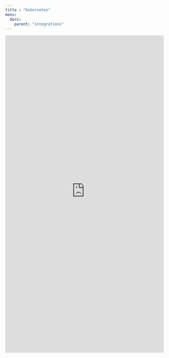 ```yaml
---
title : "Kubernetes"
menu:
  docs:
    parent: "integrations"
---
```


<iframe 
    width="100%" 
    style="aspect-ratio: 1/2;"
    name="iframe" 
    id="integration" 
    frameborder="0"
    src="https://console.victoriametrics.cloud/public/integrations/kubernetes" >
</iframe>
